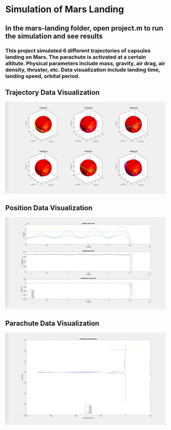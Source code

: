 # Simulation of Mars Landing
## In the mars-landing folder, open project.m to run the simulation and see results
### This project simulated 6 different trajectories of capsules landing on Mars. The parachute is activated at a certain altitute. Physical parameters include mass, gravity, air drag, air density, thruster, etc. Data visualization include landing time, landing speed, orbital period.
## Trajectory Data Visualization
![Trajectory Data](trajectory.png)
## Position Data Visualization
![Position Data](position.png)
## Parachute Data Visualization
![Parachute Data](parachute.png)
